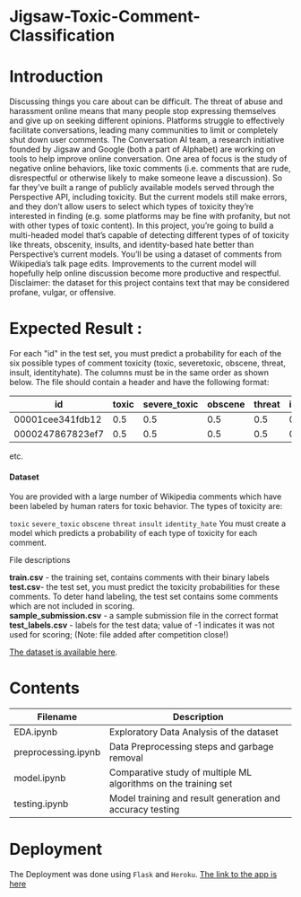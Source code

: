 # Jigsaw-Toxic-Comment-Classification

# Introduction
Discussing things you care about can be difficult. The threat of abuse and harassment online means that many people stop expressing themselves and give up on seeking different opinions. Platforms struggle to effectively facilitate conversations, leading many communities to limit or completely shut down user comments.
The Conversation AI team, a research initiative founded by Jigsaw and Google (both a part of Alphabet) are working on tools to help improve online conversation. One area of focus is the study of negative online behaviors, like toxic comments (i.e. comments that are rude, disrespectful or otherwise likely to make someone leave a discussion). So far they’ve built a range of publicly available models served through the Perspective API, including toxicity. But the current models still make errors, and they don’t allow users to select which types of toxicity they’re interested in finding (e.g. some platforms may be fine with profanity, but not with other types of toxic content).
In this project, you’re going to build a multi-headed model that’s capable of detecting different types of of toxicity like threats, obscenity, insults, and identity-based hate better than Perspective’s current models. You’ll be using a dataset of comments from Wikipedia’s talk page edits. Improvements to the current model will hopefully help online discussion become more productive and respectful.
Disclaimer: the dataset for this project contains text that may be considered profane, vulgar, or offensive.

# Expected Result :
For each "id" in the test set, you must predict a probability for each of the six possible types of comment toxicity (toxic, severetoxic, obscene, threat, insult, identityhate). The columns must be in the same order as shown below. The file should contain a header and have the following format:

| id | toxic | severe_toxic | obscene | threat | insult | identity_hate|
| -------- | ----------- | --------| --------- | --------- | ----------| -------|
|00001cee341fdb12 |0.5 | 0.5| 0.5| 0.5| 0.5| 0.5|
|0000247867823ef7 |0.5| 0.5| 0.5| 0.5| 0.5| 0.5|

etc.

#### Dataset
You are provided with a large number of Wikipedia comments which have been labeled by human raters for toxic behavior. The types of toxicity are:

`toxic`
`severe_toxic`
`obscene`
`threat`
`insult`
`identity_hate`
You must create a model which predicts a probability of each type of toxicity for each comment.

File descriptions

**train.csv** - the training set, contains comments with their binary labels<br>
**test.csv**- the test set, you must predict the toxicity probabilities for these comments. To deter hand labeling, the test set contains some comments which are not included in scoring.<br>
**sample_submission.csv** - a sample submission file in the correct format<br>
**test_labels.csv** - labels for the test data; value of -1 indicates it was not used for scoring; (Note: file added after competition close!)<br>

[The dataset is available here](https://drive.google.com/drive/folders/1eGqTyDMTpEY-NYQDlYd13oH_QS0Vz7hJ?usp=sharing).

# Contents
| Filename | Description |
| -------- | ----------- |
| EDA.ipynb | Exploratory Data Analysis of the dataset |
| preprocessing.ipynb | Data Preprocessing steps and garbage removal |
| model.ipynb | Comparative study of multiple ML algorithms on the training set |
| testing.ipynb | Model training and result generation and accuracy testing |

# Deployment
The Deployment was done using `Flask` and `Heroku`.
[The link to the app is here](https://toxic-comm-1.herokuapp.com/)
